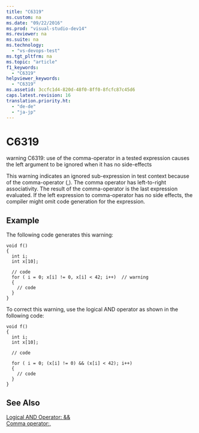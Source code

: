 ```yaml
---
title: "C6319"
ms.custom: na
ms.date: "09/22/2016"
ms.prod: "visual-studio-dev14"
ms.reviewer: na
ms.suite: na
ms.technology: 
  - "vs-devops-test"
ms.tgt_pltfrm: na
ms.topic: "article"
f1_keywords: 
  - "C6319"
helpviewer_keywords: 
  - "C6319"
ms.assetid: 3ccfc1d4-820d-48f0-8ff0-8fcfc87c45d6
caps.latest.revision: 16
translation.priority.ht: 
  - "de-de"
  - "ja-jp"
---
```

# C6319
warning C6319: use of the comma-operator in a tested expression causes the left argument to be ignored when it has no side-effects  
  
 This warning indicates an ignored sub-expression in test context because of the comma-operator (,). The comma operator has left-to-right associativity. The result of the comma-operator is the last expression evaluated. If the left expression to comma-operator has no side effects, the compiler might omit code generation for the expression.  
  
## Example  
 The following code generates this warning:  
  
```  
void f()  
{  
  int i;  
  int x[10];  
  
  // code   
  for ( i = 0; x[i] != 0, x[i] < 42; i++)  // warning  
  {  
    // code  
  }  
}  
```  
  
 To correct this warning, use the logical AND operator as shown in the following code:  
  
```  
void f()  
{  
  int i;  
  int x[10];  
  
  // code   
  
  for ( i = 0; (x[i] != 0) && (x[i] < 42); i++)   
  {  
    // code  
  }  
}   
```  
  
## See Also  
 [Logical AND Operator: &&](../VS_csharp/logical-and-operator----.md)   
 [Comma operator:,](../VS_csharp/comma-operator---.md)
